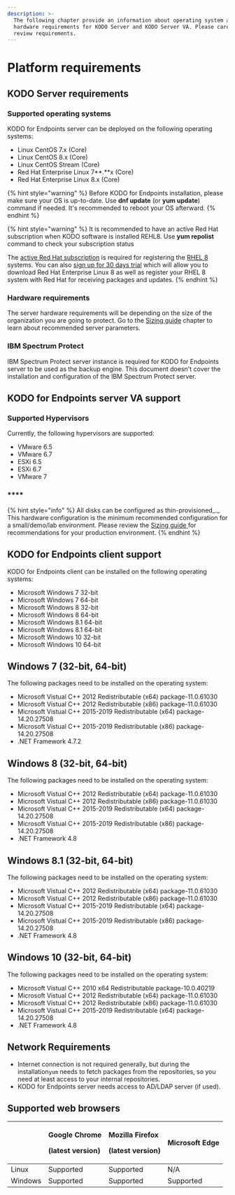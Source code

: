 ```yaml
---
description: >-
  The following chapter provide an information about operating system and
  hardware requirements for KODO Server and KODO Server VA. Please carefully
  review requirements.
---
```


# Platform requirements

## KODO Server requirements

### **Supported operating systems**

KODO for Endpoints server can be deployed on the following operating systems:

* Linux CentOS 7.x \(Core\)
* Linux CentOS 8.x \(Core\)
* Linux CentOS Stream \(Core\)
* Red Hat Enterprise Linux 7**.**x \(Core\)
* Red Hat Enterprise Linux 8.x \(Core\)

{% hint style="warning" %}
Before KODO for Endpoints installation, please make sure your OS is up-to-date. Use **dnf update** \(or **yum update**\) command if needed. It's recommended to reboot your OS afterward. 
{% endhint %}

{% hint style="warning" %}
It is recommended to have an active Red Hat subscription when KODO software is installed REHL8. Use **yum repolist** command to check your subscription status

The [active Red Hat subscription](https://access.redhat.com/management/products) is required for registering the [RHEL 8](https://www.itzgeek.com/tag/rhel-8) systems. You can also [sign up for 30 days trial](https://www.redhat.com/en/technologies/linux-platforms/enterprise-linux) which will allow you to download Red Hat Enterprise Linux 8 as well as register your RHEL 8 system with Red Hat for receiving packages and updates. 
{% endhint %}

### **Hardware requirements**

The server hardware requirements will be depending on the size of the organization you are going to protect. Go to the [Sizing guide](sizing-guide/) chapter to learn about recommended server parameters.

### IBM Spectrum Protect

IBM Spectrum Protect server instance is required for KODO for Endpoints server to be used as the backup engine. This document doesn't cover the installation and configuration of the IBM Spectrum Protect server. 

## KODO for Endpoints server VA support

### **Supported Hypervisors**

Currently, the following hypervisors are supported:

* VMware 6.5
* VMware 6.7
* ESXi 6.5
* ESXi 6.7
* VMware 7

### \*\*\*\*

{% hint style="info" %}
All disks can be configured as thin-provisioned_._ This hardware configuration is the minimum recommended configuration for a small/demo/lab environment. Please review the [Sizing guide ](sizing-guide/)for recommendations for your production environment.
{% endhint %}

## KODO for Endpoints client support 

KODO for Endpoints client can be installed on the following operating systems:

* Microsoft Windows 7 32-bit
* Microsoft Windows 7 64-bit
* Microsoft Windows 8 32-bit
* Microsoft Windows 8 64-bit
* Microsoft Windows 8.1 64-bit
* Microsoft Windows 8.1 64-bit
* Microsoft Windows 10 32-bit
* Microsoft Windows 10 64-bit

## Windows 7 \(32-bit, 64-bit\)

The following packages need to be installed on the operating system:

* Microsoft Vistual C++ 2012 Redistributable \(x64\) package-11.0.61030
* Microsoft Vistual C++ 2012 Redistributable \(x86\) package-11.0.61030
* Microsoft Vistual C++ 2015-2019 Redistributable \(x64\) package-14.20.27508
* Microsoft Vistual C++ 2015-2019 Redistributable \(x86\) package-14.20.27508
* .NET Framework 4.7.2  

## Windows 8 \(32-bit, 64-bit\)

The following packages need to be installed on the operating system:

* Microsoft Vistual C++ 2012 Redistributable \(x64\) package-11.0.61030
* Microsoft Vistual C++ 2012 Redistributable \(x86\) package-11.0.61030
* Microsoft Vistual C++ 2015-2019 Redistributable \(x64\) package-14.20.27508
* Microsoft Vistual C++ 2015-2019 Redistributable \(x86\) package-14.20.27508
* .NET Framework 4.8

## Windows 8.1 \(32-bit, 64-bit\)

The following packages need to be installed on the operating system:

* Microsoft Vistual C++ 2012 Redistributable \(x64\) package-11.0.61030
* Microsoft Vistual C++ 2012 Redistributable \(x86\) package-11.0.61030
* Microsoft Vistual C++ 2015-2019 Redistributable \(x64\) package-14.20.27508
* Microsoft Vistual C++ 2015-2019 Redistributable \(x86\) package-14.20.27508
* .NET Framework 4.8

  

## Windows 10 \(32-bit, 64-bit\)

The following packages need to be installed on the operating system:

* Microsoft Vistual C++ 2010 x64 Redistributable package-10.0.40219
* Microsoft Vistual C++ 2012 Redistributable \(x64\) package-11.0.61030
* Microsoft Vistual C++ 2012 Redistributable \(x86\) package-11.0.61030
* Microsoft Vistual C++ 2015-2019 Redistributable \(x64\) package-14.20.27508
* .NET Framework 4.8

## Network Requirements

* Internet connection is not required generally, but during the installation`yum` needs to fetch packages from the repositories, so you need at least access to your internal repositories.
* KODO for Endpoints server needs access to AD/LDAP server \(if used\).

## Supported web browsers <a id="supported-web-browsers"></a>

<table>
  <thead>
    <tr>
      <th style="text-align:left">&#x200B;</th>
      <th style="text-align:left">
        <p><b>Google Chrome</b>
        </p>
        <p><b> (latest version)</b>
        </p>
      </th>
      <th style="text-align:left">
        <p><b>Mozilla Firefox </b>
        </p>
        <p><b>(latest version)</b>
        </p>
      </th>
      <th style="text-align:left"><b>Microsoft Edge</b>
      </th>
    </tr>
  </thead>
  <tbody>
    <tr>
      <td style="text-align:left">Linux</td>
      <td style="text-align:left">Supported</td>
      <td style="text-align:left">Supported</td>
      <td style="text-align:left">N/A</td>
    </tr>
    <tr>
      <td style="text-align:left">Windows</td>
      <td style="text-align:left">Supported</td>
      <td style="text-align:left">Supported</td>
      <td style="text-align:left">Supported</td>
    </tr>
  </tbody>
</table>

